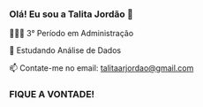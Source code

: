 ### Olá! Eu sou a Talita Jordão 🙂

  👩🏻‍🎓 3° Período em Administração
  
  🌱 Estudando Análise de Dados 
  
  📫 Contate-me no email: talitaarjordao@gmail.com
  
### FIQUE A VONTADE!
